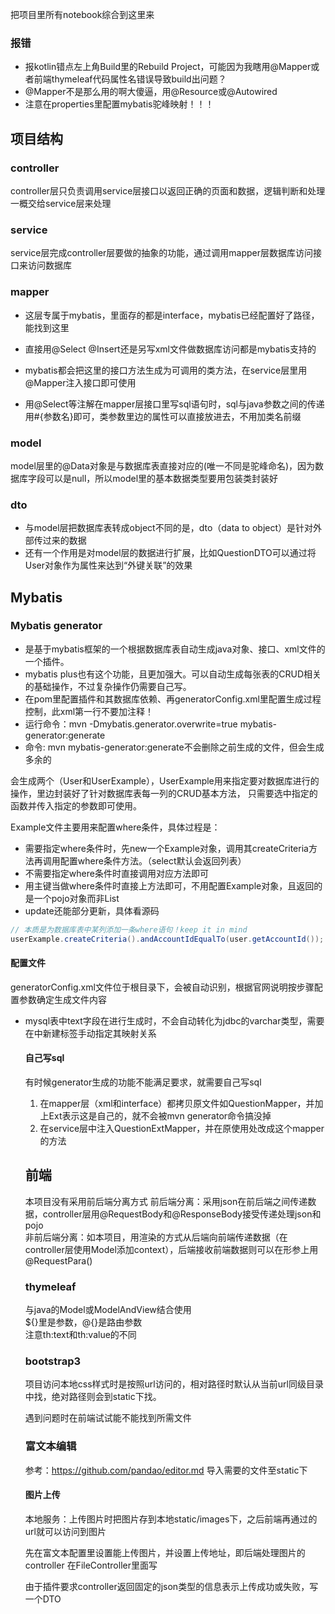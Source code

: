把项目里所有notebook综合到这里来

### 报错
- 报kotlin错点左上角Build里的Rebuild Project，可能因为我瞎用@Mapper或者前端thymeleaf代码属性名错误导致build出问题？  
- @Mapper不是那么用的啊大傻逼，用@Resource或@Autowired
- 注意在properties里配置mybatis驼峰映射！！！

## 项目结构

### controller
controller层只负责调用service层接口以返回正确的页面和数据，逻辑判断和处理一概交给service层来处理

### service
service层完成controller层要做的抽象的功能，通过调用mapper层数据库访问接口来访问数据库

### mapper
- 这层专属于mybatis，里面存的都是interface，mybatis已经配置好了路径，能找到这里
- 直接用@Select @Insert还是另写xml文件做数据库访问都是mybatis支持的
- mybatis都会把这里的接口方法生成为可调用的类方法，在service层里用@Mapper注入接口即可使用

- 用@Select等注解在mapper层接口里写sql语句时，sql与java参数之间的传递用#{参数名}即可，类参数里边的属性可以直接放进去，不用加类名前缀


### model
model层里的@Data对象是与数据库表直接对应的(唯一不同是驼峰命名)，因为数据库字段可以是null，所以model里的基本数据类型要用包装类封装好

### dto
- 与model层把数据库表转成object不同的是，dto（data to object）是针对外部传过来的数据
- 还有一个作用是对model层的数据进行扩展，比如QuestionDTO可以通过将User对象作为属性来达到“外键关联”的效果

## Mybatis
### Mybatis generator
- 是基于mybatis框架的一个根据数据库表自动生成java对象、接口、xml文件的一个插件。  
- mybatis plus也有这个功能，且更加强大。可以自动生成每张表的CRUD相关的基础操作，不过复杂操作仍需要自己写。  
- 在pom里配置插件和其数据库依赖、再generatorConfig.xml里配置生成过程控制，此xml第一行不要加注释！
- 运行命令：mvn -Dmybatis.generator.overwrite=true mybatis-generator:generate
- 命令: mvn mybatis-generator:generate不会删除之前生成的文件，但会生成多余的  

会生成两个（User和UserExample），UserExample用来指定要对数据库进行的操作，里边封装好了针对数据库表每一列的CRUD基本方法，
只需要选中指定的函数并传入指定的参数即可使用。  

Example文件主要用来配置where条件，具体过程是：  
- 需要指定where条件时，先new一个Example对象，调用其createCriteria方法再调用配置where条件方法。（select默认会返回列表）
- 不需要指定where条件时直接调用对应方法即可
- 用主键当做where条件时直接上方法即可，不用配置Example对象，且返回的是一个pojo对象而非List
- update还能部分更新，具体看源码
```java
// 本质是为数据库表中某列添加一条where语句！keep it in mind
userExample.createCriteria().andAccountIdEqualTo(user.getAccountId());  
```
#### 配置文件
generatorConfig.xml文件位于根目录下，会被自动识别，根据官网说明按步骤配置参数确定生成文件内容
- mysql表中text字段在进行生成时，不会自动转化为jdbc的varchar类型，需要在<table>中新建<columnOverride>标签手动指定其映射关系

#### 自己写sql
有时候generator生成的功能不能满足要求，就需要自己写sql
1. 在mapper层（xml和interface）都拷贝原文件如QuestionMapper，并加上Ext表示这是自己的，就不会被mvn generator命令搞没掉
2. 在service层中注入QuestionExtMapper，并在原使用处改成这个mapper的方法

## 前端
本项目没有采用前后端分离方式
前后端分离：采用json在前后端之间传递数据，controller层用@RequestBody和@ResponseBody接受传递处理json和pojo  
非前后端分离：如本项目，用渲染的方式从后端向前端传递数据（在controller层使用Model添加context），后端接收前端数据则可以在形参上用@RequestPara()  

### thymeleaf
与java的Model或ModelAndView结合使用  
${}里是参数，@{}是路由参数  
注意th:text和th:value的不同

### bootstrap3
项目访问本地css样式时是按照url访问的，相对路径时默认从当前url同级目录中找，绝对路径则会到static下找。

遇到问题时在前端试试能不能找到所需文件


### 富文本编辑
参考：https://github.com/pandao/editor.md
导入需要的文件至static下

#### 图片上传
本地服务：上传图片时把图片存到本地static/images下，之后前端再通过<img>的url就可以访问到图片

先在富文本配置里设置能上传图片，并设置上传地址，即后端处理图片的controller
在FileController里面写  

由于插件要求controller返回固定的json类型的信息表示上传成功或失败，写一个DTO